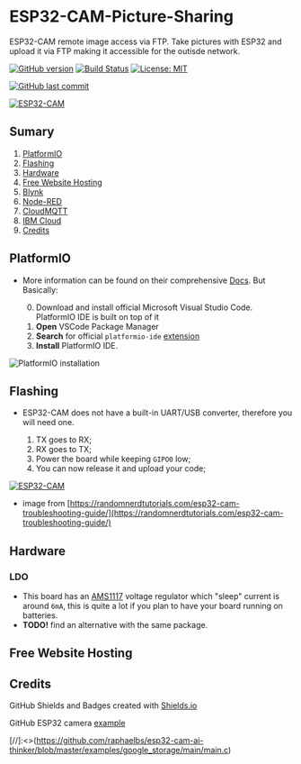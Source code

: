 # ESP32-CAM-Picture-Sharing
ESP32-CAM remote image access via FTP. Take pictures with ESP32 and upload it via FTP making it accessible for the outisde network.

[![GitHub version](https://img.shields.io/github/release/ldab/ESP32-CAM-Picture-Sharing.svg)](https://github.com/ldab/ESP32-CAM-Picture-Sharing/releases/latest)
[![Build Status](https://travis-ci.org/ldab/ESP32-CAM-Picture-Sharing.svg?branch=master)](https://travis-ci.org/ldab/ESP32-CAM-Picture-Sharing)
[![License: MIT](https://img.shields.io/badge/License-MIT-green.svg)](https://github.com/ldab/ESP32-CAM-Picture-Sharing/blob/master/LICENSE)

[![GitHub last commit](https://img.shields.io/github/last-commit/ldab/ESP32-CAM-Picture-Sharing.svg?style=social)](https://github.com/ldab/ESP32-CAM-Picture-Sharing)

[![ESP32-CAM](./pics/esp32cam.png)](https://www.aliexpress.com/item/32963016501.html?spm=a2g0s.9042311.0.0.4acb4c4dqzOcdx)

## Sumary

1. [PlatformIO](/README.md#PlatformIO)
2. [Flashing](/README.md#Flashing)
3. [Hardware](/README.md#Hardware)
4. [Free Website Hosting](/README.md#Free-Website-Hosting)
5. [Blynk](/README.md#Blynk)
6. [Node-RED](/README.md#Node-RED)
  1. [CloudMQTT](/README.md#CloudMQTT)
  2. [IBM Cloud](/README.md#IBM-Cloud)
7. [Credits](/README.md#Credits)

## PlatformIO

* More information can be found on their comprehensive [Docs](https://docs.platformio.org/en/latest/ide/vscode.html). But Basically:

  0. Download and install official Microsoft Visual Studio Code. PlatformIO IDE is built on top of it
  1. **Open** VSCode Package Manager
  2. **Search** for official `platformio-ide` [extension](https://marketplace.visualstudio.com/items?itemName=platformio.platformio-ide)
  3. **Install** PlatformIO IDE.

![PlatformIO installation](https://docs.platformio.org/en/latest/_images/platformio-ide-vscode-pkg-installer.png)

## Flashing

* ESP32-CAM does not have a built-in UART/USB converter, therefore you will need one.

  1. TX goes to RX;
  2. RX goes to TX;
  3. Power the board while keeping `GIPO0` low;
  4. You can now release it and upload your code;

[![ESP32-CAM](https://i2.wp.com/randomnerdtutorials.com/wp-content/uploads/2019/03/ESP32-CAM-wiring-FTDI1.png?w=750&ssl=1)](https://randomnerdtutorials.com/esp32-cam-troubleshooting-guide/)
 * image from [https://randomnerdtutorials.com/esp32-cam-troubleshooting-guide/](https://randomnerdtutorials.com/esp32-cam-troubleshooting-guide/)

## Hardware

### LDO

* This board has an [AMS1117](./extras/ds1117.pdf) voltage regulator which "sleep" current is around `6mA`, this is quite a lot if you plan to have your board running on batteries.
* **TODO!** find an alternative with the same package.

## Free Website Hosting

## Credits

GitHub Shields and Badges created with [Shields.io](https://github.com/badges/shields/)

GitHub ESP32 camera [example](https://github.com/espressif/arduino-esp32/tree/master/libraries/ESP32/examples/Camera/CameraWebServer)

[//]:<>(https://github.com/raphaelbs/esp32-cam-ai-thinker/blob/master/examples/google_storage/main/main.c)
